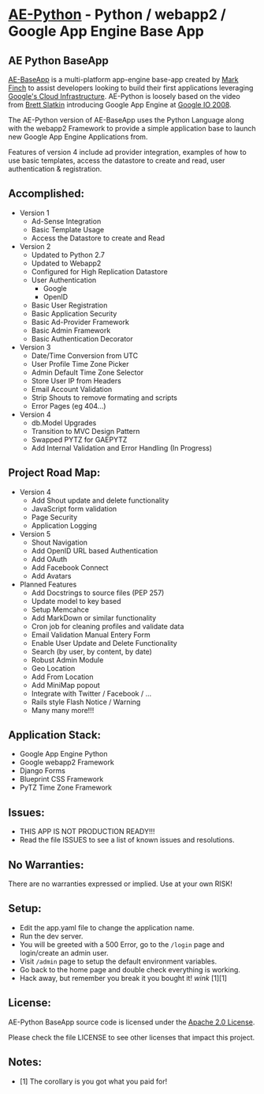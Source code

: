 [AE-Python](http://ae-python.appspot.com) - Python / webapp2 / Google App Engine Base App
==============================================

AE Python BaseApp
---------------

[AE-BaseApp](http://AE-BaseApp.appspot.com) is a multi-platform app-engine base-app created by 
[Mark Finch](http://markfinch.info) to assist developers looking to build their first applications 
leveraging [Google's Cloud Infrastructure](http://developers.google.com/appengine/). AE-Python is loosely based 
on the video from [Brett Slatkin](http://www.google.com/profiles/bslatkin) introducing Google App Engine at 
[Google IO 2008](http://sites.google.com/site/io/).

The AE-Python version of AE-BaseApp uses the Python Language along with 
the webapp2 Framework to provide a simple application base to launch new Google
App Engine Applications from.

Features of version 4 include ad provider integration, examples of how to 
use basic templates, access the datastore to create and read, user 
authentication & registration.

Accomplished:
-------------
  * Version 1
    * Ad-Sense Integration
    * Basic Template Usage
    * Access the Datastore to create and Read
  * Version 2
    * Updated to Python 2.7
    * Updated to Webapp2
    * Configured for High Replication Datastore
    * User Authentication
      * Google
      * OpenID
    * Basic User Registration
    * Basic Application Security
    * Basic Ad-Provider Framework
    * Basic Admin Framework
    * Basic Authentication Decorator
  * Version 3
    * Date/Time Conversion from UTC
    * User Profile Time Zone Picker
    * Admin Default Time Zone Selector
    * Store User IP from Headers
    * Email Account Validation
    * Strip Shouts to remove formating and scripts
    * Error Pages (eg 404...)
  * Version 4
    * db.Model Upgrades
    * Transition to MVC Design Pattern
    * Swapped PYTZ for GAEPYTZ
    * Add Internal Validation and Error Handling (In Progress)

Project Road Map:
-----------------
  * Version 4
    * Add Shout update and delete functionality
    * JavaScript form validation
    * Page Security
    * Application Logging
  * Version 5
    * Shout Navigation
    * Add OpenID URL based Authentication
    * Add OAuth
    * Add Facebook Connect 
    * Add Avatars
  * Planned Features
    * Add Docstrings to source files (PEP 257)
    * Update model to key based
    * Setup Memcahce
    * Add MarkDown or similar functionality
    * Cron job for cleaning profiles and validate data
    * Email Validation Manual Entery Form 
    * Enable User Update and Delete Functionality
    * Search (by user, by content, by date)
    * Robust Admin Module
    * Geo Location
    * Add From Location
    * Add MiniMap popout
    * Integrate with Twitter / Facebook / ...
    * Rails style Flash Notice / Warning
    * Many many more!!!

Application Stack:
------------------
  * Google App Engine Python
  * Google webapp2 Framework
  * Django Forms
  * Blueprint CSS Framework
  * PyTZ Time Zone Framework


Issues:
-------
  * THIS APP IS NOT PRODUCTION READY!!!
  * Read the file ISSUES to see a list of known issues and resolutions.

No Warranties:
--------------
There are no warranties expressed or implied.  Use at your own RISK!

Setup:
------
  * Edit the app.yaml file to change the application name.
  * Run the dev server.
  * You will be greeted with a 500 Error, go to the `/login` page and login/create an admin user.
  * Visit `/admin` page to setup the default environment variables.
  * Go back to the home page and double check everything is working.
  * Hack away, but remember you break it you bought it!  *wink* [1][1]

License:
--------
AE-Python BaseApp source code is licensed under the [Apache 2.0 License](http://www.apache.org/licenses/LICENSE-2.0).  

Please check the file LICENSE to see other licenses that impact this project.

Notes:
------
*  [1] The corollary is you got what you paid for!
